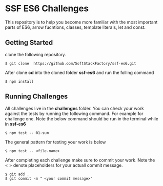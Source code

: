 # SSF ES6 Challenges
This repository is to help you become more familiar with the most important parts of ES6, arrow fucntions, classes, template literals, let and const.

## Getting Started
clone the following repository.
```
$ git clone  https://github.com/SoftStackFactory/ssf-es6.git
```
After clone **cd** into the cloned folder **ssf-es6** and run the folling command
```
$ npm install
```

## Running Challenges
All challenges live in the **challenges** folder. You can check your work against the tests by running the following command. For example for challenge one.
Note the below command should be run in the terminal while in **ssf-es6**

```
$ npm test -- 01-sum
```
The general pattern for testing your work is below
```
$ npm test -- <file-name>
```
After completing each challenge make sure to commit your work. Note the  < > denote placeholders for your actuall commit message.
```
$ git add .
$ git commit -m " <your commit message>"